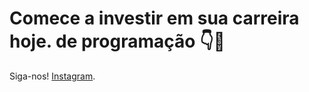 

<h1>Comece a investir em sua carreira hoje. de programação 👇🚀
</h1>

Siga-nos!
<a href="https://www.instagram.com/duancostaoficial?igsh=MWc1MnBsdDZ5aXdsOA==">Instagram</a>.

